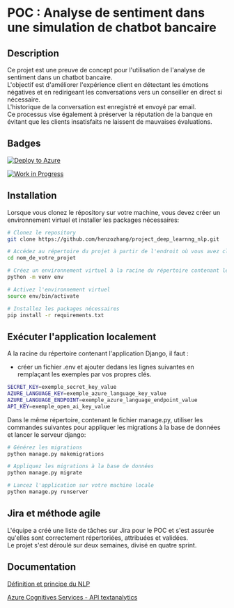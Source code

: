 

# POC : Analyse de sentiment dans une simulation de chatbot bancaire

## Description

Ce projet est une preuve de concept pour l'utilisation de l'analyse de sentiment dans un chatbot bancaire.\
L'objectif est d'améliorer l'expérience client en détectant les émotions négatives et en redirigeant les conversations vers un conseiller en direct si nécessaire.\
L'historique de la conversation est enregistré et envoyé par email.\
Ce processus vise également à préserver la réputation de la banque en évitant que les clients insatisfaits ne laissent de mauvaises évaluations.







## Badges

[![Deploy to Azure](https://aka.ms/deploytoazurebutton)](http://analyse-sentiment-nlp.c7f0f2c4cvcxd6hh.francecentral.azurecontainer.io/)

[![Work in Progress](https://img.shields.io/badge/Status-Work%20in%20Progress-yellow)](https://github.com/henzozhang/project_deep_learnng_nlp)


## Installation 

Lorsque vous clonez le répository sur votre machine, vous devez créer un environnement virtuel et installer les packages nécessaires: 

```bash
# Clonez le repository
git clone https://github.com/henzozhang/project_deep_learnng_nlp.git

# Accédez au répertoire du projet à partir de l'endroit où vous avez cloner le projet
cd nom_de_votre_projet

# Créez un environnement virtuel à la racine du répertoire contenant le projet
python -m venv env

# Activez l'environnement virtuel
source env/bin/activate

# Installez les packages nécessaires
pip install -r requirements.txt 
```
    
## Exécuter l'application localement

A la racine du répertoire contenant l'application Django, il faut :
- créer un fichier .env et ajouter dedans les lignes suivantes en remplaçant les exemples par vos propres clés.

```bash
SECRET_KEY=exemple_secret_key_value
AZURE_LANGUAGE_KEY=exemple_azure_language_key_value
AZURE_LANGUAGE_ENDPOINT=exemple_azure_language_endpoint_value
API_KEY=exemple_open_ai_key_value
```

Dans le même répertoire, contenant le fichier manage.py, utiliser les commandes suivantes pour appliquer les migrations à la base de données et lancer le serveur django:

```bash
# Générez les migrations
python manage.py makemigrations

# Appliquez les migrations à la base de données
python manage.py migrate

# Lancez l'application sur votre machine locale
python manage.py runserver
```






##  Jira et méthode agile

L'équipe a créé une liste de tâches sur Jira pour le POC et s'est assurée qu'elles sont correctement répertoriées, attribuées et validées.\
Le projet s'est déroulé sur deux semaines, divisé en quatre sprint.
## Documentation

[Définition et principe du NLP](https://datascientest.com/introduction-au-nlp-natural-language-processing)

[Azure Cognitives Services - API textanalytics](https://learn.microsoft.com/en-us/azure/cognitive-services/language-service/sentiment-opinion-mining/overview)



